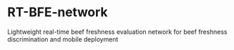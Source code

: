 # RT-BFE-network
Lightweight real-time beef freshness evaluation network for beef freshness discrimination and mobile deployment
